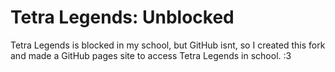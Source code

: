# Tetra Legends: Unblocked
Tetra Legends is blocked in my school, but GitHub isnt, so I created this fork and made a GitHub pages site to access Tetra Legends in school. :3
